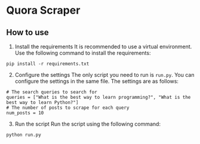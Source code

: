 # Quora Scraper

## How to use

1. Install the requirements
It is recommended to use a virtual environment. Use the following command to install the requirements:
```
pip install -r requirements.txt
```

2. Configure the settings
The only script you need to run is `run.py`. You can configure the settings in the same file. The settings are as follows:
```
# The search queries to search for
queries = ["What is the best way to learn programming?", "What is the best way to learn Python?"]
# The number of posts to scrape for each query
num_posts = 10
```

3. Run the script
Run the script using the following command:
```
python run.py
```
